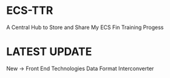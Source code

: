 # ECS-TTR
A Central Hub to Store and Share My ECS Fin Training Progess 
# LATEST UPDATE 

New -> Front End Technologies
Data Format Interconverter




